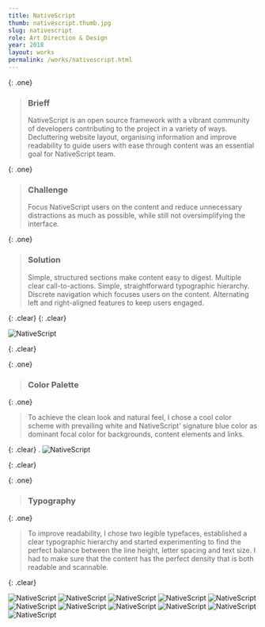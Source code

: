 ```yaml
---
title: NativeScript
thumb: nativescript.thumb.jpg
slug: nativescript
role: Art Direction & Design
year: 2018
layout: works
permalink: /works/nativescript.html
---
```

{: .one}
> ### Brieff
>
> NativeScript is an open source framework with a vibrant community of developers contributing to the project in a variety of ways. Decluttering website layout, organising information and improve readability to guide users with ease through content was an essential goal for NativeScript team.
>

{: .one}
> ### Challenge
> Focus NativeScript users on the content and reduce unnecessary distractions as much as possible, while still not oversimplifying the interface. 

{: .one}
> ### Solution
>
> Simple, structured sections make content easy to digest. Multiple clear call-to-actions. Simple, straightforward typographic hierarchy. Discrete navigation which focuses users on the content. Alternating left and right-aligned features to keep users engaged.

{: .clear}
{: .clear}

![NativeScript](images/nativescript.01.jpg)

{: .clear}


{: .one}
> ### Color Palette


{: .one}

> To achieve the clean look and natural feel, I chose a cool color scheme with prevailing white and NativeScript’ signature blue color as dominant focal color for backgrounds, content elements and links.

{: .clear}
.
![NativeScript](images/nativescript.02.jpg)

{: .clear}

{: .one}
> ### Typography

{: .one}

> To improve readability, I chose two legible typefaces, established a clear typographic hierarchy and started experimenting to find the perfect balance between the line height, letter spacing and text size. 
I had to make sure that the content has the perfect density that is both readable and scannable.

{: .clear}

![NativeScript](images/nativescript.03.jpg)
![NativeScript](images/nativescript.04.jpg)
![NativeScript](images/nativescript.05.jpg)
![NativeScript](images/nativescript.06.jpg)
![NativeScript](images/nativescript.07.jpg)
![NativeScript](images/nativescript.08.jpg)
![NativeScript](images/nativescript.09.jpg)
![NativeScript](images/nativescript.10.jpg)
![NativeScript](images/nativescript.11.jpg)
![NativeScript](images/nativescript.12.jpg)
![NativeScript](images/nativescript.13.jpg)
